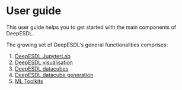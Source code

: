 # User guide

This user guide helps you to get started with the main components of
DeepESDL.

The growing set of DeepESDL's general functionalities comprises:

1. [DeepESDL JupyterLab](jupyterlab/index.md)
2. [DeepESDL visualisation](xcube-viewer.md)
3. [DeepESDL datacubes](datacubes/index.md)
4. [DeepESDL datacube generation](datacube-generation.md)
5. [ML Toolkits](../ml-toolkit/index.md)
